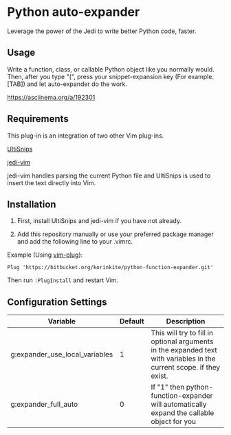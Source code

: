 # Python auto-expander

Leverage the power of the Jedi to write better Python code, faster.


## Usage

Write a function, class, or callable Python object like you normally would.
Then, after you type "(", press your snippet-expansion key (For example. [TAB])
and let auto-expander do the work.

https://asciinema.org/a/192301


## Requirements

This plug-in is an integration of two other Vim plug-ins.

[UltiSnips](https://github.com/SirVer/ultisnips)

[jedi-vim](https://github.com/davidhalter/jedi-vim)

jedi-vim handles parsing the current Python file and UltiSnips is used to
insert the text directly into Vim.


## Installation

1. First, install UltiSnips and jedi-vim if you have not already.

2. Add this repository manually or use your preferred package manager and add
   the following line to your .vimrc.

Example (Using [vim-plug](https://github.com/junegunn/vim-plug)):
```
Plug 'https://bitbucket.org/korinkite/python-function-expander.git'
```

Then run `:PlugInstall` and restart Vim.


## Configuration Settings

|            Variable             | Default  |                                                     Description                                                      |
|---------------------------------|----------|----------------------------------------------------------------------------------------------------------------------|
| g:expander_use_local_variables  |       1  | This will try to fill in optional arguments in the expanded text with variables in the current scope. if they exist. |
| g:expander_full_auto            |       0  | If "1" then python-function-expander will automatically expand the callable object for you                           |
